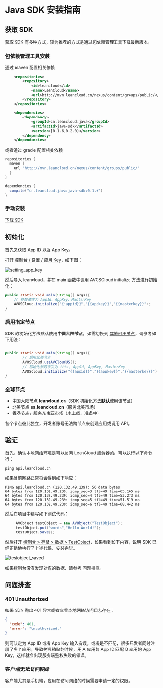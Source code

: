


# Java SDK 安装指南

## 获取 SDK

获取 SDK 有多种方式，较为推荐的方式是通过包依赖管理工具下载最新版本。

### 包依赖管理工具安装



通过 maven 配置相关依赖

``` xml
	<repositories>
		<repository>
			<id>leancloud</id>
			<name>LeanCloud</name>
			<url>http://mvn.leancloud.cn/nexus/content/groups/public/</url>
		</repository>
	</repositories>

	<dependencies>
		<dependency>
			<groupId>cn.leancloud.java</groupId>
			<artifactId>java-sdk</artifactId>
			<version>[0.1.6,0.2.0)</version>
		</dependency>
	</dependencies>
```

或者通过 gradle 配置相关依赖
```groovy
repositories {
  maven {
    url "http://mvn.leancloud.cn/nexus/content/groups/public/"
  }
}

dependencies {
  compile("cn.leancloud.java:java-sdk:0.1.+")
}
```



### 手动安装

<a class="btn btn-default" target="_blank" href="sdk_down.html">下载 SDK</a>





## 初始化

首先来获取 App ID 以及 App Key。

打开 [控制台 / 设置 / 应用 Key](/app.html?appid={{appid}}#/key)，如下图：


![setting_app_key](images/setting_app_key.png)


然后导入 leancloud，并在 main 函数中调用 AVOSCloud.initialize 方法进行初始化：

```java
public static void main(String[] args){
    // 参数依次为 AppId、AppKey、MasterKey
    AVOSCloud.initialize("{{appid}}","{{appkey}}","{{masterkey}}");
}
```


### 启用指定节点

SDK 的初始化方法默认使用**中国大陆节点**，如需切换到 [其他可用节点](#全球节点)，请参考如下用法：




``` java

public static void main(String[] args){
        // 启用北美节点
        AVOSCloud.useAVCloudUS();
        // 初始化参数依次为 this, AppId, AppKey, MasterKey
        AVOSCloud.initialize("{{appid}}","{{appkey}}","{{masterkey}}");
}
```


### 全球节点

- 中国大陆节点 **leancloud.cn**（SDK 初始化方法**默认**使用该节点）
- 北美节点 **us.leancloud.cn**（服务北美市场）
- ~~香港节点，服务东南亚市场~~（未上线，准备中）

<div class="callout callout-danger">各个节点彼此独立，开发者账号无法跨节点来创建应用或调用 API。</div>

## 验证

首先，确认本地网络环境是可以访问 LeanCloud 服务器的，可以执行以下命令行：

```shell
ping api.leancloud.cn
```
如果当前网路正常将会得到如下响应：

```shell
PING api.leancloud.cn (120.132.49.239): 56 data bytes
64 bytes from 120.132.49.239: icmp_seq=3 ttl=49 time=65.165 ms
64 bytes from 120.132.49.239: icmp_seq=4 ttl=49 time=53.273 ms
64 bytes from 120.132.49.239: icmp_seq=5 ttl=49 time=51.519 ms
64 bytes from 120.132.49.239: icmp_seq=6 ttl=49 time=68.442 ms
```
然后在项目中编写如下测试代码：




``` java
     AVObject testObject = new AVObject("TestObject");
     testObject.put("words","Hello World!");
     testObject.save();
```



然后打开 [控制台 > 存储 > 数据 > TestObject](/data.html?appid={{appid}}#/TestObject)，如果看到如下内容，说明 SDK 已经正确地执行了上述代码，安装完毕。


![testobject_saved](images/testobject_saved.png)

如果控制台没有发现对应的数据，请参考 [问题排查](#问题排查)。

## 问题排查

### 401 Unauthorized

如果 SDK 抛出 401 异常或者查看本地网络访问日志存在：

```json
{
  "code": 401,
  "error": "Unauthorized."
}
```
则可认定为 App ID 或者 App Key 输入有误，或者是不匹配，很多开发者同时注册了多个应用，导致拷贝粘贴的时候，用 A 应用的 App ID 匹配 B 应用的 App Key，这样就会出现服务端鉴权失败的错误。

### 客户端无法访问网络

客户端尤其是手机端，应用在访问网络的时候需要申请一定的权限。





 
